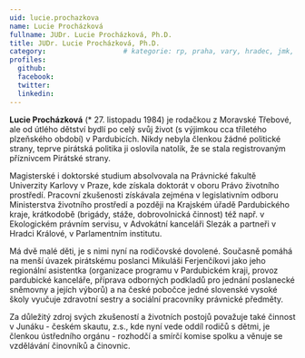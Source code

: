 ```yaml
---
uid: lucie.prochazkova
name: Lucie Procházková
fullname: JUDr. Lucie Procházková, Ph.D.
title: JUDr. Lucie Procházková, Ph.D.
category:             		# kategorie: rp, praha, vary, hradec, jmk, senat
profiles:
  github:
  facebook:
  twitter:
  linkedin:
---
```


**Lucie Procházková** (* 27. listopadu 1984) je rodačkou z Moravské Třebové, ale
od útlého dětství bydlí po celý svůj život (s výjimkou cca tříletého plzeňského
období) v Pardubicích. Nikdy nebyla členkou žádné politické strany, teprve
pirátská politika ji oslovila natolik, že se stala registrovaným příznivcem
Pirátské strany.

Magisterské i doktorské studium absolvovala na Právnické fakultě Univerzity
Karlovy v Praze, kde získala doktorát v oboru Právo životního prostředí.
Pracovní zkušenosti získávala zejména v legislativním odboru Ministerstva
životního prostředí a později na Krajském úřadě Pardubického kraje, krátkodobě
(brigády, stáže, dobrovolnická činnost) též např. v Ekologickém právním servisu,
v Advokátní kanceláři Slezák a partneři v Hradci Králové, v Parlamentním
institutu.

Má dvě malé děti, je s nimi nyní na rodičovské dovolené. Současně pomáhá na
menší úvazek pirátskému poslanci Mikuláši Ferjenčíkovi jako jeho regionální
asistentka (organizace programu v Pardubickém kraji, provoz pardubické
kanceláře, příprava odborných podkladů pro jednání poslanecké sněmovny a jejích
výborů) a na české pobočce jedné slovenské vysoké školy vyučuje zdravotní sestry
a sociální pracovníky právnické předměty.

Za důležitý zdroj svých zkušeností a životních postojů považuje také činnost v
Junáku - českém skautu, z.s., kde nyní vede oddíl rodičů s dětmi, je členkou
ústředního orgánu - rozhodčí a smírčí komise spolku a věnuje se vzdělávání
činovníků a činovnic.

